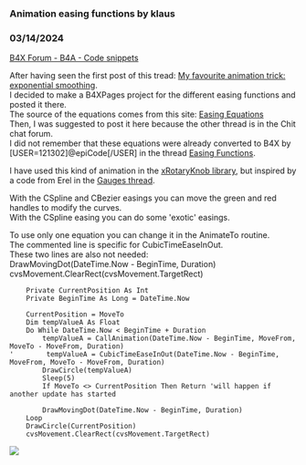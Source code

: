 ### Animation easing functions by klaus
### 03/14/2024
[B4X Forum - B4A - Code snippets](https://www.b4x.com/android/forum/threads/159777/)

After having seen the first post of this tread: [My favourite animation trick: exponential smoothing](https://www.b4x.com/android/forum/threads/my-favourite-animation-trick-exponential-smoothing.159744/).  
I decided to make a B4XPages project for the different easing functions and posted it there.  
The source of the equations comes from this site: [Easing Equations](https://gizma.com/easing/#easeInCubic)  
Then, I was suggested to post it here because the other thread is in the Chit chat forum.  
I did not remember that these equations were already converted to B4X by [USER=121302]@epiCode[/USER] in the thread [Easing Functions](https://www.b4x.com/android/forum/threads/b4x-easing-functions.135212/#content).  
  
I have used this kind of animation in the [xRotaryKnob library](https://www.b4x.com/android/forum/threads/b4x-xui-xrotaryknob-class.96045/#content), but inspired by a code from Erel in the [Gauges thread](https://www.b4x.com/android/forum/threads/b4x-xui-gauge-view.87435/#content).  
  
With the CSpline and CBezier easings you can move the green and red handles to modify the curves.  
With the CSpline easing you can do some 'exotic' easings.  
  
To use only one equation you can change it in the AnimateTo routine.  
The commented line is specific for CubicTimeEaseInOut.  
These two lines are also not needed:  
 DrawMovingDot(DateTime.Now - BeginTime, Duration)  
cvsMovement.ClearRect(cvsMovement.TargetRect)  
  

```B4X
    Private CurrentPosition As Int  
    Private BeginTime As Long = DateTime.Now  
     
    CurrentPosition = MoveTo  
    Dim tempValueA As Float  
    Do While DateTime.Now < BeginTime + Duration  
        tempValueA = CallAnimation(DateTime.Now - BeginTime, MoveFrom, MoveTo - MoveFrom, Duration)  
'        tempValueA = CubicTimeEaseInOut(DateTime.Now - BeginTime, MoveFrom, MoveTo - MoveFrom, Duration)  
        DrawCircle(tempValueA)  
        Sleep(5)  
        If MoveTo <> CurrentPosition Then Return 'will happen if another update has started  
     
        DrawMovingDot(DateTime.Now - BeginTime, Duration)  
    Loop  
    DrawCircle(CurrentPosition)  
    cvsMovement.ClearRect(cvsMovement.TargetRect)
```

  
  
![](https://www.b4x.com/android/forum/attachments/151820)